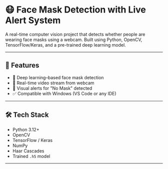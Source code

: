 # 😷 Face Mask Detection with Live Alert System

A real-time computer vision project that detects whether people are wearing face masks using a webcam. Built using Python, OpenCV, TensorFlow/Keras, and a pre-trained deep learning model.

---

## 📌 Features

- 🧠 Deep learning–based face mask detection
- 🎥 Real-time video stream from webcam
- 🚨 Visual alerts for "No Mask" detected
- ✅ Compatible with Windows (VS Code or any IDE)

---

## 🛠️ Tech Stack

- Python 3.12+
- OpenCV
- TensorFlow / Keras
- NumPy
- Haar Cascades
- Trained `.h5` model

---
